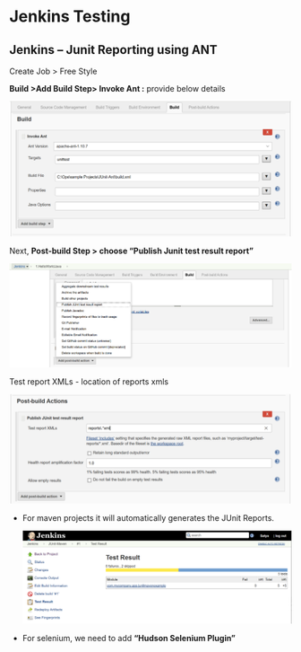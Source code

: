Jenkins Testing
===============

Jenkins – Junit Reporting using ANT
-----------------------------------

Create Job \> Free Style

**Build \>Add Build Step\> Invoke Ant :** provide below details

![](media/2c7bfbd8e3638d86ecfbc6f27f2fc674.png)

Next, **Post-build Step \> choose “Publish Junit test result report”**

![](media/22e8488d66438de94697342c8bd409ad.png)

Test report XMLs - location of reports xmls

![](media/004e3e129518a1aca5112478563ba4c9.png)

-   For maven projects it will automatically generates the JUnit Reports.

    ![](media/14df6d6ac6d3587198a4323f3f070507.png)

-   For selenium, we need to add **“Hudson Selenium Plugin”**
